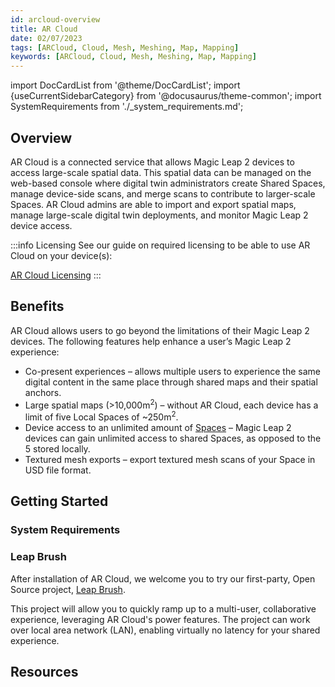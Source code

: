 ```yaml
---
id: arcloud-overview
title: AR Cloud
date: 02/07/2023
tags: [ARCloud, Cloud, Mesh, Meshing, Map, Mapping]
keywords: [ARCloud, Cloud, Mesh, Meshing, Map, Mapping]
---
```

import DocCardList from '@theme/DocCardList';
import {useCurrentSidebarCategory} from '@docusaurus/theme-common';
import SystemRequirements from './_system_requirements.md';

## Overview

AR Cloud is a connected service that allows Magic Leap 2 devices to access large-scale spatial data. This spatial data can be managed on the web-based console where digital twin administrators create Shared Spaces, manage device-side scans, and merge scans to contribute to larger-scale Spaces. AR Cloud admins are able to import and export spatial maps, manage large-scale digital twin deployments, and monitor Magic Leap 2 device access.

:::info Licensing
See our guide on required licensing to be able to use AR Cloud on your device(s):

[AR Cloud Licensing](/versioned_docs/version-02-Aug-2023/guides/arcloud/arcloud-licenses)
:::

## Benefits

AR Cloud allows users to go beyond the limitations of their Magic Leap 2 devices. The following features help enhance a user’s Magic Leap 2 experience:
- Co-present experiences – allows multiple users to experience the same digital content in the same place through shared maps and their spatial anchors.
- Large spatial maps (>10,000m<sup>2</sup>) – without AR Cloud, each device has a limit of five Local Spaces of ~250m<sup>2</sup>.
- Device access to an unlimited amount of [Spaces](/versioned_docs/version-02-Aug-2023/guides/features/spaces/spaces-tool) – Magic Leap 2 devices can gain unlimited access to shared Spaces, as opposed to the 5 stored locally.
- Textured mesh exports – export textured mesh scans of your Space in USD file format.

## Getting Started

### System Requirements

<SystemRequirements />

### Leap Brush

After installation of AR Cloud, we welcome you to try our first-party, Open Source project, [Leap Brush](https://github.com/magicleap/LeapBrush).

This project will allow you to quickly ramp up to a multi-user, collaborative experience, leveraging AR Cloud's power features. The project can work over local area network (LAN), enabling virtually no latency for your shared experience.

## Resources

<DocCardList items={useCurrentSidebarCategory().items}/>

